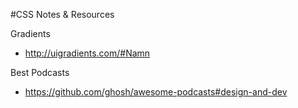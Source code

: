 #CSS Notes & Resources

Gradients
* http://uigradients.com/#Namn

Best Podcasts
* https://github.com/ghosh/awesome-podcasts#design-and-dev
